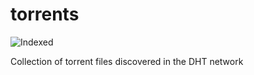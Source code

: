 torrents 
========
![Indexed](https://img.shields.io/badge/indexed-199305-blue)

Collection of torrent files discovered in the DHT network
